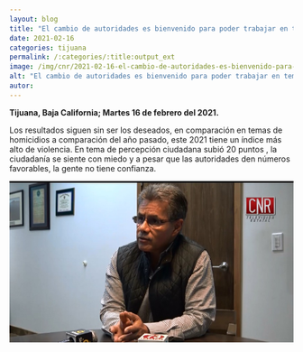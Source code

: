 ```yaml
---
layout: blog
title: "El cambio de autoridades es bienvenido para poder trabajar en temas de seguridad."
date: 2021-02-16
categories: tijuana
permalink: /:categories/:title:output_ext
image: /img/cnr/2021-02-16-el-cambio-de-autoridades-es-bienvenido-para-poder-trabajar.jpg
alt: "El cambio de autoridades es bienvenido para poder trabajar en temas de seguridad."
autor:
---
```


**Tijuana, Baja California; Martes 16 de febrero del 2021.** 

Los resultados siguen sin ser los deseados, en comparación en temas de homicidios a comparación del año pasado, este 2021 tiene un índice más alto de violencia. En tema de percepción ciudadana subió 20 puntos , la ciudadanía se siente con miedo y a pesar que las autoridades den números favorables, la gente no tiene confianza.

<div id="carouselExampleSlidesOnly" class="carousel slide" data-ride="carousel">
  <div class="carousel-inner">
    <div class="carousel-item active">
       <img class="d-block w-100" src="/img/cnr/2021-02-16-el-cambio-de-autoridades-es-bienvenido-para-poder-trabajar.jpg" loading="lazy"  alt="El cambio de autoridades es bienvenido para poder trabajar en temas de seguridad.">
    </div>
  </div>
</div>